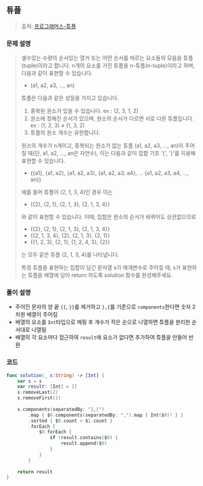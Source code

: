 ## 튜플

> 출처: [프로그래머스-튜플](https://school.programmers.co.kr/learn/courses/30/lessons/64065)

### 문제 설명
> 셀수있는 수량의 순서있는 열거 또는 어떤 순서를 따르는 요소들의 모음을 튜플(tuple)이라고 합니다. n개의 요소를 가진 튜플을 n-튜플(n-tuple)이라고 하며, 다음과 같이 표현할 수 있습니다.
> - (a1, a2, a3, ..., an)
> 
> 튜플은 다음과 같은 성질을 가지고 있습니다.
> 1. 중복된 원소가 있을 수 있습니다. ex : (2, 3, 1, 2)
> 2. 원소에 정해진 순서가 있으며, 원소의 순서가 다르면 서로 다른 튜플입니다. ex : (1, 2, 3) ≠ (1, 3, 2)
> 3. 튜플의 원소 개수는 유한합니다.
> 
> 원소의 개수가 n개이고, 중복되는 원소가 없는 튜플 (a1, a2, a3, ..., an)이 주어질 때(단, a1, a2, ..., an은 자연수), 이는 다음과 같이 집합 기호 '{', '}'를 이용해 표현할 수 있습니다.
> - {{a1}, {a1, a2}, {a1, a2, a3}, {a1, a2, a3, a4}, ... {a1, a2, a3, a4, ..., an}}
> 
> 예를 들어 튜플이 (2, 1, 3, 4)인 경우 이는
> - {{2}, {2, 1}, {2, 1, 3}, {2, 1, 3, 4}}
> 
> 와 같이 표현할 수 있습니다. 이때, 집합은 원소의 순서가 바뀌어도 상관없으므로
> - {{2}, {2, 1}, {2, 1, 3}, {2, 1, 3, 4}}
> - {{2, 1, 3, 4}, {2}, {2, 1, 3}, {2, 1}}
> - {{1, 2, 3}, {2, 1}, {1, 2, 4, 3}, {2}}
> 
> 는 모두 같은 튜플 (2, 1, 3, 4)를 나타냅니다.
> 
> 특정 튜플을 표현하는 집합이 담긴 문자열 s가 매개변수로 주어질 때, s가 표현하는 튜플을 배열에 담아 return 하도록 solution 함수를 완성해주세요.

### 풀이 설명
- 주어진 문자의 양 끝 `{{`, `}}`를 제거하고 `},{`를 기준으로 `components`한다면 숫자 2차원 배열이 주어짐
- 배열의 요소를 `Int`타입으로 매핑 후 개수가 작은 순으로 나열하면 튜플을 분리한 순서대로 나열됨
- 배열의 각 요소마다 접근하여 `result`에 요소가 없다면 추가하여 튜플을 만들어 반환

### 코드
```swift
func solution(_ s:String) -> [Int] {
    var s = s
    var result: [Int] = []
    s.removeLast(2)
    s.removeFirst(2)
    
    s.components(separatedBy: "},{")
        .map { $0.components(separatedBy: ",").map { Int($0)! } }
        .sorted { $0.count < $1.count }
        .forEach {
            $0.forEach {
                if !result.contains($0) {
                    result.append($0)
                }
            }
        }
    
    return result
}
```
